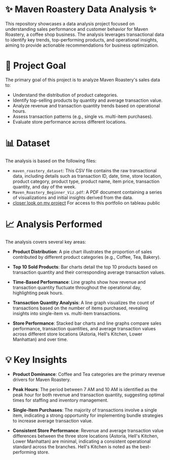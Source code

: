 # ✨ Maven Roastery Data Analysis ✨
This repository showcases a data analysis project focused on understanding sales performance and customer behavior for Maven Roastery, a coffee shop business. The analysis leverages transactional data to identify key trends, top-performing products, and operational insights, aiming to provide actionable recommendations for business optimization.

# 🎯 Project Goal
The primary goal of this project is to analyze Maven Roastery's sales data to:
- Understand the distribution of product categories.
- Identify top-selling products by quantity and average transaction value.
- Analyze revenue and transaction quantity trends based on operational hours.
- Assess transaction patterns (e.g., single vs. multi-item purchases).
- Evaluate store performance across different locations.

# 📊 Dataset
The analysis is based on the following files:
- `maven_roastery_dataset`: This CSV file contains the raw transactional data, including details such as transaction ID, date, time, store location, product category, product type, product name, item price, transaction quantity, and day of the week.
- `Maven_Roastery_Beginner_Viz.pdf`: A PDF document containing a series of visualizations and initial insights derived from the data.
- [closer look on my project](https://public.tableau.com/views/Maven_Roastery_Beginner_Viz/MainSalesAnalysis?:language=en-US&:sid=&:redirect=auth&:display_count=n&:origin=viz_share_link) For access to this portfolio on tableau public

# 📈 Analysis Performed
The analysis covers several key areas:

- **Product Distribution**: A pie chart illustrates the proportion of sales contributed by different product categories (e.g., Coffee, Tea, Bakery).

- **Top 10 Sold Products**: Bar charts detail the top 10 products based on transaction quantity and their corresponding average transaction values.

- **Time-Based Performance**: Line graphs show how revenue and transaction quantity fluctuate throughout the operational day, highlighting peak hours.

- **Transaction Quantity Analysis**: A line graph visualizes the count of transactions based on the number of items purchased, revealing insights into single-item vs. multi-item transactions.

- **Store Performance**: Stacked bar charts and line graphs compare sales performance, transaction quantities, and average transaction values across different store locations (Astoria, Hell's Kitchen, Lower Manhattan) and over time.

# 💡 Key Insights
- **Product Dominance**: Coffee and Tea categories are the primary revenue drivers for Maven Roastery.

- **Peak Hours**: The period between 7 AM and 10 AM is identified as the peak hour for both revenue and transaction quantity, suggesting optimal times for staffing and inventory management.

- **Single-Item Purchases**: The majority of transactions involve a single item, indicating a strong opportunity for implementing bundle strategies to increase average transaction value.

- **Consistent Store Performance**: Revenue and average transaction value differences between the three store locations (Astoria, Hell's Kitchen, Lower Manhattan) are minimal, indicating a consistent operational standard across the branches. Hell's Kitchen is noted as the best-performing store.
